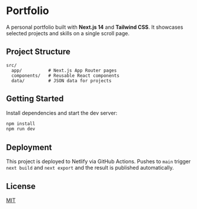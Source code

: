 # Portfolio

A personal portfolio built with **Next.js 14** and **Tailwind CSS**. It showcases selected projects and skills on a single scroll page.

## Project Structure

```
src/
  app/          # Next.js App Router pages
  components/   # Reusable React components
  data/         # JSON data for projects
```

## Getting Started

Install dependencies and start the dev server:

```bash
npm install
npm run dev
```

## Deployment

This project is deployed to Netlify via GitHub Actions. Pushes to `main` trigger `next build` and `next export` and the result is published automatically.

## License

[MIT](LICENSE)
